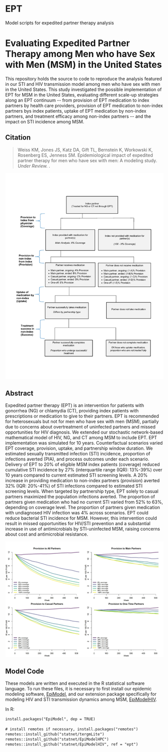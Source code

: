# EPT
Model scripts for expedited partner therapy analysis

# Evaluating Expedited Partner Therapy among Men who have Sex with Men (MSM) in the United States

This repository holds the source to code to reproduce the analysis featured in our STI and HIV transmission model among men who have sex with men in the United States. This study investigated the possible implementation of EPT for MSM in the United States, evaluating different scale-up strategies along an EPT continuum -- from provision of EPT medication to index partners by health care providers, provision of EPT medication to non-index partners bys index patients, uptake of EPT medication by non-index partners, and treatment efficacy among non-index partners -- and the impact on STI incidence among MSM.

## Citation

> Weiss KM, Jones JS, Katz DA, Gift TL, Bernstein K, Workowski K, Rosenberg ES, Jenness SM. Epidemiological impact of expedited partner therapy for men who have sex with men: A modeling study. _Under Review._ . 

<img src="https://github.com/EpiModel/EPT/raw/master/analysis/Fig1.png">

## Abstract
Expedited partner therapy (EPT) is an intervention for patients with gonorrhea (NG) or chlamydia (CT), providing index patients with prescriptions or medication to give to their partners. EPT is recommended for heterosexuals but not for men who have sex with men (MSM), partially due to concerns about overtreatment of uninfected partners and missed opportunities for HIV diagnosis. We extended our stochastic network-based mathematical model of HIV, NG, and CT among MSM to include EPT. EPT implementation was simulated for 10 years. Counterfactual scenarios varied EPT coverage, provision, uptake, and partnership window duration. We estimated sexually transmitted infection (STI) incidence, proportion of infections averted (PIA), and process outcomes under each scenario. Delivery of EPT to 20% of eligible MSM index patients (coverage) reduced cumulative STI incidence by 27% (interquartile range (IQR): 13%-39%) over 10 years compared to current estimated STI screening levels. A 20% increase in providing medication to non-index partners (provision) averted 32% (IQR: 20%-41%) of STI infections compared to estimated STI screening levels. When targeted by partnership type, EPT solely to casual partners maximized the population infections averted. The proportion of partners given medication who had no current STI varied from 52% to 63%, depending on coverage level. The proportion of partners given medication with undiagnosed HIV infection was 4% across scenarios. EPT could reduce bacterial STI incidence for MSM. However, this intervention could result in missed opportunities for HIV/STI prevention and a substantial increase in use of antimicrobials by STI-uninfected MSM, raising concerns about cost and antimicrobial resistance. 

<img src="https://github.com/EpiModel/EPT/raw/master/analysis/Fig2.png">

## Model Code

These models are written and executed in the R statistical software language. To run these files, it is necessary to first install our epidemic modeling software, [EpiModel](http://epimodel.org/), and our extension package specifically for modeling HIV and STI transmission dynamics among MSM, [EpiModelHIV](http://github.com/statnet/EpiModelHIV).

In R:
```
install.packages("EpiModel", dep = TRUE)

# install remotes if necessary, install.packages("remotes")
remotes::install_github("statnet/tergmLite")
remotes::install_github("statnet/EpiModelHPC")
remotes::install_github("statnet/EpiModelHIV", ref = "ept")
```

